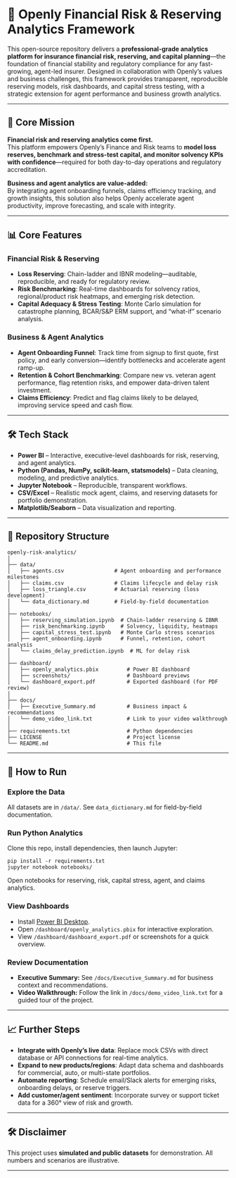 # 🏦 Openly Financial Risk & Reserving Analytics Framework

This open-source repository delivers a **professional-grade analytics platform for insurance financial risk, reserving, and capital planning**—the foundation of financial stability and regulatory compliance for any fast-growing, agent-led insurer. Designed in collaboration with Openly’s values and business challenges, this framework provides transparent, reproducible reserving models, risk dashboards, and capital stress testing, with a strategic extension for agent performance and business growth analytics.

---

## 🚀 Core Mission

**Financial risk and reserving analytics come first.**  
This platform empowers Openly’s Finance and Risk teams to **model loss reserves, benchmark and stress-test capital, and monitor solvency KPIs with confidence**—required for both day-to-day operations and regulatory accreditation.

**Business and agent analytics are value-added:**  
By integrating agent onboarding funnels, claims efficiency tracking, and growth insights, this solution also helps Openly accelerate agent productivity, improve forecasting, and scale with integrity.

---

## 📊 Core Features

### **Financial Risk & Reserving**
- **Loss Reserving**: Chain-ladder and IBNR modeling—auditable, reproducible, and ready for regulatory review.
- **Risk Benchmarking**: Real-time dashboards for solvency ratios, regional/product risk heatmaps, and emerging risk detection.
- **Capital Adequacy & Stress Testing**: Monte Carlo simulation for catastrophe planning, BCAR/S&P ERM support, and “what-if” scenario analysis.

### **Business & Agent Analytics**
- **Agent Onboarding Funnel**: Track time from signup to first quote, first policy, and early conversion—identify bottlenecks and accelerate agent ramp-up.
- **Retention & Cohort Benchmarking**: Compare new vs. veteran agent performance, flag retention risks, and empower data-driven talent investment.
- **Claims Efficiency**: Predict and flag claims likely to be delayed, improving service speed and cash flow.

---

## 🛠 Tech Stack

- **Power BI** – Interactive, executive-level dashboards for risk, reserving, and agent analytics.
- **Python (Pandas, NumPy, scikit-learn, statsmodels)** – Data cleaning, modeling, and predictive analytics.
- **Jupyter Notebook** – Reproducible, transparent workflows.
- **CSV/Excel** – Realistic mock agent, claims, and reserving datasets for portfolio demonstration.
- **Matplotlib/Seaborn** – Data visualization and reporting.

---

## 📂 Repository Structure

```
openly-risk-analytics/
│
├── data/
│   ├── agents.csv                # Agent onboarding and performance milestones
│   ├── claims.csv                # Claims lifecycle and delay risk
│   ├── loss_triangle.csv         # Actuarial reserving (loss development)
│   └── data_dictionary.md        # Field-by-field documentation
│
├── notebooks/
│   ├── reserving_simulation.ipynb  # Chain-ladder reserving & IBNR
│   ├── risk_benchmarking.ipynb     # Solvency, liquidity, heatmaps
│   ├── capital_stress_test.ipynb   # Monte Carlo stress scenarios
│   ├── agent_onboarding.ipynb      # Funnel, retention, cohort analysis
│   └── claims_delay_prediction.ipynb  # ML for delay risk
│
├── dashboard/
│   ├── openly_analytics.pbix         # Power BI dashboard
│   ├── screenshots/                  # Dashboard previews
│   └── dashboard_export.pdf          # Exported dashboard (for PDF review)
│
├── docs/
│   ├── Executive_Summary.md          # Business impact & recommendations
│   └── demo_video_link.txt           # Link to your video walkthrough
│
├── requirements.txt                  # Python dependencies
├── LICENSE                           # Project license
└── README.md                         # This file
```

---

## 🚀 How to Run

### **Explore the Data**
All datasets are in `/data/`. See `data_dictionary.md` for field-by-field documentation.

### **Run Python Analytics**
Clone this repo, install dependencies, then launch Jupyter:
```
pip install -r requirements.txt
jupyter notebook notebooks/
```
Open notebooks for reserving, risk, capital stress, agent, and claims analytics.

### **View Dashboards**
- Install [Power BI Desktop](https://powerbi.microsoft.com/desktop/).
- Open `/dashboard/openly_analytics.pbix` for interactive exploration.
- View `/dashboard/dashboard_export.pdf` or screenshots for a quick overview.

### **Review Documentation**
- **Executive Summary:** See `/docs/Executive_Summary.md` for business context and recommendations.
- **Video Walkthrough:** Follow the link in `/docs/demo_video_link.txt` for a guided tour of the project.

---

## 📈 Further Steps

- **Integrate with Openly’s live data**: Replace mock CSVs with direct database or API connections for real-time analytics.
- **Expand to new products/regions**: Adapt data schema and dashboards for commercial, auto, or multi-state portfolios.
- **Automate reporting**: Schedule email/Slack alerts for emerging risks, onboarding delays, or reserve triggers.
- **Add customer/agent sentiment**: Incorporate survey or support ticket data for a 360° view of risk and growth.

---

## 🛠️ Disclaimer

This project uses **simulated and public datasets** for demonstration. All numbers and scenarios are illustrative.

---

